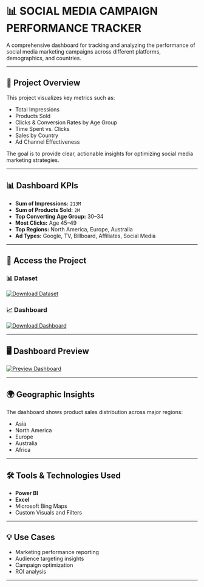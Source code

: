 # 📊 SOCIAL MEDIA CAMPAIGN PERFORMANCE TRACKER

A comprehensive dashboard for tracking and analyzing the performance of social media marketing campaigns across different platforms, demographics, and countries.

---

## 📌 Project Overview

This project visualizes key metrics such as:

- Total Impressions
- Products Sold
- Clicks & Conversion Rates by Age Group
- Time Spent vs. Clicks
- Sales by Country
- Ad Channel Effectiveness

The goal is to provide clear, actionable insights for optimizing social media marketing strategies.

---

## 📊 Dashboard KPIs

- **Sum of Impressions:** `213M`  
- **Sum of Products Sold:** `2M`  
- **Top Converting Age Group:** 30–34  
- **Most Clicks:** Age 45–49  
- **Top Regions:** North America, Europe, Australia  
- **Ad Types:** Google, TV, Billboard, Affiliates, Social Media

---

## 🔘 Access the Project

### 📊 Dataset  
[![Download Dataset](https://img.shields.io/badge/DOWNLOAD-DATASET-lightblue?style=for-the-badge&logo=microsoft-excel&logoColor=white)](https://github.com/amar4542/Future_DS_02/tree/main/Task%202%20Dataset)

### 📈 Dashboard  
[![Download Dashboard](https://img.shields.io/badge/DOWNLOAD-DASHBOARD-red?style=for-the-badge&logo=tableau&logoColor=white)](https://github.com/amar4542/Future_DS_02/raw/main/Future_DS_02.pbit)

---

## 🖥 Dashboard Preview  

[![Preview Dashboard](https://img.shields.io/badge/VIEW-DASHBOARD-Green?style=for-the-badge&logo=google-chrome&logoColor=white)](https://github.com/amar4542/Future_DS_02/blob/main/Snapshot%20of%20Social%20Media%20Campaign%20Performance.png)

---

## 🌍 Geographic Insights

The dashboard shows product sales distribution across major regions:

- Asia
- North America
- Europe
- Australia
- Africa

---

## 🛠 Tools & Technologies Used

- **Power BI**
- **Excel**
- Microsoft Bing Maps
- Custom Visuals and Filters
---

## 💡 Use Cases

- Marketing performance reporting
- Audience targeting insights
- Campaign optimization
- ROI analysis

---

